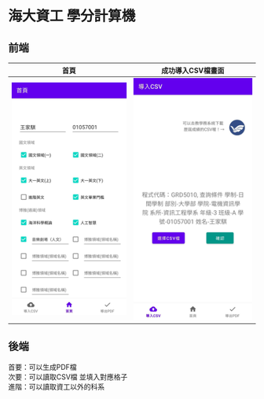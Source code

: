 # 海大資工 學分計算機

## 前端
|  首頁   | 成功導入CSV檔畫面  |
|  ----  | ----  |
| <img src="https://github.com/partner0487/NTOU-credit-calculation/blob/master/image/home.jpg">  | <img src="https://github.com/partner0487/NTOU-credit-calculation/blob/master/image/csv.png"> |

## 後端
首要：可以生成PDF檔\
次要：可以讀取CSV檔 並填入對應格子\
進階：可以讀取資工以外的科系 

